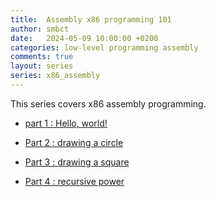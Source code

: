 ```yaml
---
title:  Assembly x86 programming 101
author: smbct
date:   2024-05-09 10:00:00 +0200
categories: low-level programming assembly
comments: true
layout: series
series: x86_assembly
---
```


This series covers x86 assembly programming.


* [part 1 : Hello, world!](pt1)

* [Part 2 : drawing a circle](pt2)

* [Part 3 : drawing a square](pt3)

* [Part 4 : recursive power](pt4)